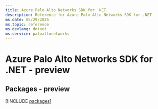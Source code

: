 ```yaml
---
title: Azure Palo Alto Networks SDK for .NET
description: Reference for Azure Palo Alto Networks SDK for .NET
ms.date: 05/29/2025
ms.topic: reference
ms.devlang: dotnet
ms.service: paloaltonetworks
---
```

# Azure Palo Alto Networks SDK for .NET - preview
## Packages - preview
[!INCLUDE [packages](palo-alto-networks-index.md)]